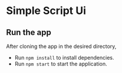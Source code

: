 # Simple Script Ui


## Run the app

After cloning the app in the desired directory,

- Run `npm install` to install dependencies.
- Run `npm start` to start the application.
